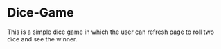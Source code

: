 # Dice-Game
This is a simple dice game in which the user can refresh page to roll two dice and see the winner.
